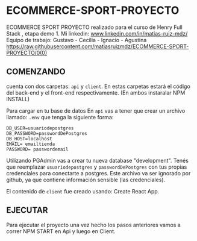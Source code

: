 # ECOMMERCE-SPORT-PROYECTO
ECOMMERCE SPORT PROYECTO realizado para el curso de Henry Full Stack , etapa demo 1.
Mi linkedin: www.linkedin.com/in/matias-ruiz-mdz/
Equipo de trabajo: Gustavo  - Cecilia - Ignacio - Agustina
https://raw.githubusercontent.com/matiasruizmdz/ECOMMERCE-SPORT-PROYECTO/0(0)
## COMENZANDO

cuenta con dos carpetas: `api` y `client`. En estas carpetas estará el código del back-end y el front-end respectivamente. (En ambos instaralar NPM INSTALL)

Para cargar en tu base de datos En `api` vas a tener que crear un archivo llamado: `.env` que tenga la siguiente forma:

```
DB_USER=usuariodepostgres
DB_PASSWORD=passwordDePostgres
DB_HOST=localhost
EMAIL= emailtienda 
PASSWORD= passwordemail
```
Utilizando PGAdmin vas a crear tu nueva database "development".
Tenés que reemplazar `usuariodepostgres` y `passwordDePostgres` con tus propias credenciales para conectarte a postgres. Este archivo va ser ignorado por github, ya que contiene información sensible (las credenciales).

El contenido de `client` fue creado usando: Create React App.

## EJECUTAR
 
 Para ejecutar el proyecto una vez hecho los pasos anteriores vamos a correr NPM START en Api y luego en Client.
